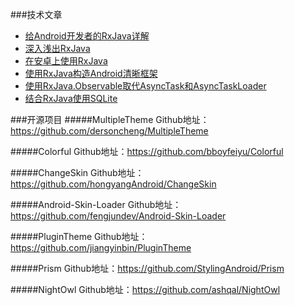 ###技术文章
* [给Android开发者的RxJava详解](http://gank.io/post/560e15be2dca930e00da1083)
* [深入浅出RxJava](http://blog.csdn.net/lzyzsd/article/details/41833541)
* [在安卓上使用RxJava](http://www.importnew.com/8321.html)
* [使用RxJava构造Android清晰框架](http://www.imooc.com/article/2028)
* [使用RxJava.Observable取代AsyncTask和AsyncTaskLoader
](https://github.com/bboyfeiyu/android-tech-frontier/tree/master/androidweekly/%E4%BD%BF%E7%94%A8RxJava.Observable%E5%8F%96%E4%BB%A3AsyncTask%E5%92%8CAsyncTaskLoader)
* [结合RxJava使用SQLite](https://www.google.com.hk/url?sa=t&rct=j&q=&esrc=s&source=web&cd=7&cad=rja&uact=8&ved=0ahUKEwiOwMKdhNHJAhUCVZQKHcjzATMQFgg8MAY&url=http%3A%2F%2Fwww.devtf.cn%2F%3Fp%3D734&usg=AFQjCNHBQKJrf0SKgDrGDsE3o0DVmpGY-w)


###开源项目
#####MultipleTheme
Github地址：https://github.com/dersoncheng/MultipleTheme

#####Colorful
Github地址：https://github.com/bboyfeiyu/Colorful

#####ChangeSkin
Github地址：https://github.com/hongyangAndroid/ChangeSkin

#####Android-Skin-Loader
Github地址：https://github.com/fengjundev/Android-Skin-Loader

#####PluginTheme
Github地址：https://github.com/jiangyinbin/PluginTheme

#####Prism
Github地址：https://github.com/StylingAndroid/Prism

#####NightOwl
Github地址：https://github.com/ashqal/NightOwl


